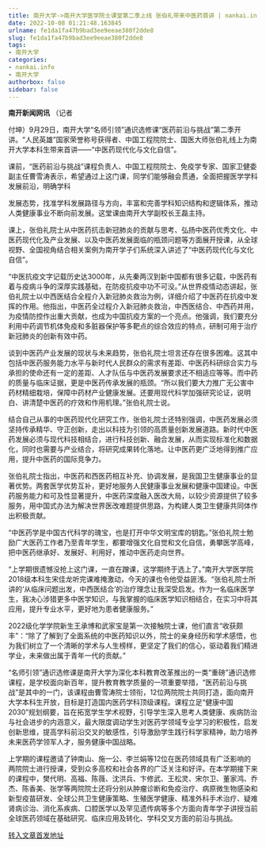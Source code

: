 ```yaml
---
title: 南开大学->南开大学医学院士课堂第二季上线 张伯礼带来中医药首讲 | nankai.info
date: 2022-10-08 01:21:48.163845
urlname: fe1da1fa47b9bad3ee9eeae380f2dde8
slug: fe1da1fa47b9bad3ee9eeae380f2dde8
tags: 
- 南开大学
categories:
- nankai.info
- 南开大学
authorbox: false
sidebar: false
---
```

**南开新闻网讯** （记者

付坤）9月29日，南开大学“名师引领”通识选修课“医药前沿与挑战”第二季开讲。“人民英雄”国家荣誉称号获得者、中国工程院院士、国医大师张伯礼线上为南开大学本科生带来首讲——“中医药现代化与文化自信”。

课前，“医药前沿与挑战”课程负责人、中国工程院院士、免疫学专家、国家卫健委副主任曹雪涛表示，希望通过上这门课，同学们能够融会贯通，全面把握医学学科发展前沿，明确学科
<!--more-->
发展态势，找准学科发展路径与方向，丰富和完善学科知识结构和逻辑体系，推动人类健康事业不断向前发展。这堂课由南开大学副校长王磊主持。

课上，张伯礼院士从中医药抗击新冠肺炎的贡献与思考、弘扬中医药优秀文化、中医药现代化及产业发展、以及中医药发展面临的瓶颈问题等方面展开授课，从全球视野、全国视角结合相关案例为南开学子们系统深入讲述了“中医药现代化与文化自信”。

“中医抗疫文字记载历史达3000年，从先秦两汉到新中国都有很多记载，中医药有着与疫病斗争的深厚实践基础，在防疫抗疫中功不可没。”从世界疫情动态讲起，张伯礼院士以中西医结合全程介入新冠肺炎救治为例，详细介绍了中医药在抗疫中发挥的作用。他指出，中医药全过程介入新冠肺炎救治，中西医结合、中西药并用，为疫情防控作出重大贡献，也成为中国抗疫方案的一个亮点。他强调，我们要充分利用中药调节机体免疫和多脏器保护等多靶点的综合效应的特点，研制可用于治疗新冠肺炎的创新有效中药。

谈到中医药产业发展的现状与未来趋势，张伯礼院士坦言还存在很多困难。这其中包括中医药服务能力水平与新时代人民群众的需求有差距、中医药科研综合实力与承担的使命还有一定的差距、人才队伍与中医药发展要求还不相适应等等。而中药的质量与临床证据，更是中医药传承发展的瓶颈。“所以我们要大力推广无公害中药材精细栽培，保障中药材产业健康发展。还要用现代科学加强研究论证，说明白、讲清楚中医药的疗效和作用机理。”张伯礼院士说。

结合自己从事的中医药现代化研究工作，张伯礼院士还特别强调，中医药发展必须坚持传承精华、守正创新，走出以科技为引领的高质量创新发展道路。新时代中医药发展必须与现代科技相结合，进行科技创新、融合发展，从而实现标准化和数据化，同时也需要与产业结合，将研究成果转化落地。让中医药更广泛地得到推广应用，提升中医药的国际竞争力。

张伯礼院士指出，中医药和西医药相互补充、协调发展，是我国卫生健康事业的显著优势。两套医学优势互补，更好地服务人民健康事业发展和健康中国建设。中医药服务能力和可及性显著提升，中医药深度融入医改大局，以较少资源提供了较多服务，用中国式办法为解决世界医改难题提供思路，为构建人类卫生健康共同体作出积极贡献。

“中医药学是中国古代科学的瑰宝，也是打开中华文明宝库的钥匙。”张伯礼院士勉励广大医药工作者乃至青年学生，都要增强文化自觉和文化自信，勇攀医学高峰，把中医药继承好、发展好、利用好，推动中医药走向世界。

“上学期很遗憾没抢上这门课，一直在蹭课，这学期终于选上了。”南开大学医学院2018级本科生宋佳龙听完课难掩激动，今天的课也令他受益匪浅。“张伯礼院士所讲的‘从临床问题出发，中西医结合’的治疗理念让我深受启发。作为一名临床医学生，我决心涉猎更多中医学知识，与我掌握的临床医学知识相结合，在实习中将其应用，提升专业水平，更好地为患者健康服务。”

2022级化学学院新生王承博和武家宝是第一次接触院士课，他们直言“收获颇丰”：“除了了解到了全面系统的中医药知识以外，院士的亲身经历和学术感悟，也为我们树立了一个清晰的学术与人生榜样，更坚定了我们的信心，驱动着我们精进学业，未来做出属于青年一代的贡献。”

“名师引领”通识选修课是南开大学为深化本科教育改革推出的一类“重磅”通识选修课程，是学校面向新百年，提升教育教学质量的一项重要举措，“医药前沿与挑战”是其中的一门，该课程由曹雪涛院士领衔，12位两院院士共同打造，面向南开大学本科生开放，目标是打造国内医药学科顶级课程。课程立足“健康中国2030”规划纲要，旨在拓宽学生学术视野，引导学生深入思考人类健康、疾病防治与社会进步的内涵意义，最大限度调动学生对医药学领域专业学习的积极性，启发创新思维，提高学科前沿交叉的敏感性，引导激励学生践行科学家精神，助力培养未来医药学领军人才，服务健康中国战略。

上学期的课程邀请了钟南山、施一公、李兰娟等12位在医药领域具有广泛影响的两院院士进行授课，受到众多高校和社会各界的广泛关注和好评。在本学期接下来的课程中，樊代明、高福、陈薇、沈洪兵、卞修武、王松灵、宋尔卫、董家鸿、乔杰、陈香美、张学等两院院士还将分别从肿瘤诊断和免疫治疗、病原微生物感染和新型疫苗研发、全球公共卫生健康策略、生殖医学健康、精准外科手术治疗、疑难肾病诊治、消化系疾病、口腔医学以及罕见遗传病等多个方面向青年学子讲授当前全球医药领域在基础研究、临床应用及转化、学科交叉方面的前沿与挑战。



[转入文章首发地址](http://news.nankai.edu.cn/ywsd/system/2022/09/30/030052997.shtml)